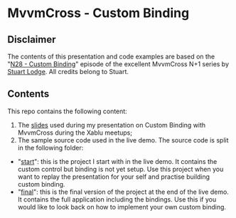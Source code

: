 # MvvmCross - Custom Binding

## Disclaimer

The contents of this presentation and code examples are based on the "[N28 - Custom Binding](http://slodge.blogspot.nl/2013/06/n28-custom-bindings-n1-days-of-mvvmcross.html)" episode of the excellent MvvmCross N+1 series by [Stuart Lodge](https://twitter.com/slodge). All credits belong to Stuart.

## Contents

This repo contains the following content:

1. The [slides](https://github.com/Xablu/Meetups/blob/master/02%20MvvmCross%20Custom%20Bindings/MvvmCross%20-%20Custom%20Bindings.pptx) used during my presentation on Custom Binding with MvvmCross during the Xablu meetups;
2. The sample source code used in the live demo. The source code is split in the following folder:
  - "[start](https://github.com/Xablu/Meetups/tree/master/02%20MvvmCross%20Custom%20Bindings/start/CustomBinding)": this is the project I start with in the live demo. It contains the custom control but binding is not yet setup. Use this project when you want to replay the presentation for your self and practise building custom binding.
  - "[final](https://github.com/Xablu/Meetups/tree/master/02%20MvvmCross%20Custom%20Bindings/final/CustomBinding)": this is the final version of the project at the end of the live demo. It contains the full application including the bindings. Use this if you would like to look back on how to implement your own custom binding.
